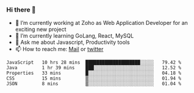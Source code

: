 ### Hi there 👋

- 🔭 I’m currently working at Zoho as Web Application Developer for an exciting new project
- 🌱 I’m currently learning GoLang, React, MySQL
- 💬 Ask me about Javascript, Productivity tools 
- 📫 How to reach me: [Mail](mailto:kvaishak47@gmail.com) or [twitter](https://twitter.com/_kvaishak)

<!--START_SECTION:waka-->
```text
JavaScript   10 hrs 28 mins  ████████████████████░░░░░   79.42 % 
Java         1 hr 39 mins    ███░░░░░░░░░░░░░░░░░░░░░░   12.52 % 
Properties   33 mins         █░░░░░░░░░░░░░░░░░░░░░░░░   04.18 % 
CSS          15 mins         ▒░░░░░░░░░░░░░░░░░░░░░░░░   01.94 % 
JSON         8 mins          ▒░░░░░░░░░░░░░░░░░░░░░░░░   01.04 % 
```
<!--END_SECTION:waka-->
